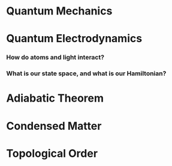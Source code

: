 # Quantum Mechanics


# Quantum Electrodynamics

### How do atoms and light interact?
### What is our state space, and what is our Hamiltonian?

# Adiabatic Theorem

# Condensed Matter

# Topological Order